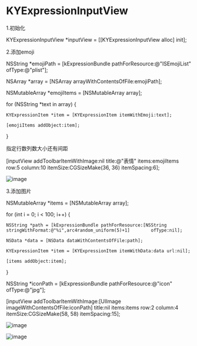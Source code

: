 # KYExpressionInputView

1.初始化

KYExpressionInputView *inputView = [[KYExpressionInputView alloc] init];

2.添加emoji

NSString *emojiPath = [kExpressionBundle pathForResource:@"ISEmojiList" ofType:@"plist"];

NSArray *array = [NSArray arrayWithContentsOfFile:emojiPath];

NSMutableArray *emojiItems = [NSMutableArray array];

for (NSString *text in array) {

    KYExpressionItem *item = [KYExpressionItem itemWithEmoji:text];
    
    [emojiItems addObject:item];
    
}

指定行数列数大小还有间距

[inputView addToolbarItemWithImage:nil title:@"表情" items:emojiItems row:5 column:10 itemSize:CGSizeMake(36, 36) itemSpacing:6];

![image](https://github.com/kirayamato1989/KYExpressionInputView/blob/master/KYExpressionInputViewDemo/KYExpressionInputViewDemo/QQ20151104-0@2x.png?raw=true)

3.添加图片

NSMutableArray *items = [NSMutableArray array];

for (int i = 0; i < 100; i++) {

    NSString *path = [kExpressionBundle pathForResource:[NSString stringWithFormat:@"%i",arc4random_uniform(5)+1]        ofType:nil];
    
    NSData *data = [NSData dataWithContentsOfFile:path];
    
    KYExpressionItem *item = [KYExpressionItem itemWithData:data url:nil];
    
    [items addObject:item];
    
}

NSString *iconPath = [kExpressionBundle pathForResource:@"icon" ofType:@"jpg"];

[inputView addToolbarItemWithImage:[UIImage imageWithContentsOfFile:iconPath] title:nil items:items row:2 column:4 itemSize:CGSizeMake(58, 58) itemSpacing:15];

![image](https://github.com/kirayamato1989/KYExpressionInputView/blob/master/KYExpressionInputViewDemo/KYExpressionInputViewDemo/QQ20151104-1@2x.png?raw=true)

![image]()

